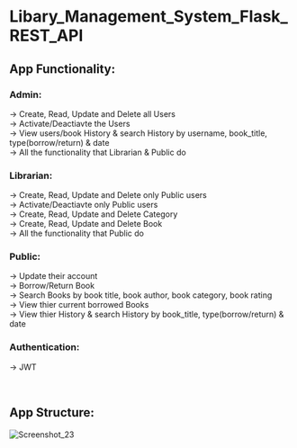 # Libary_Management_System_Flask_REST_API

## App Functionality:

### Admin:
-> Create, Read, Update and Delete all Users<br/>
-> Activate/Deactiavte the Users<br/>
-> View users/book History & search History by username, book_title, type(borrow/return) & date<br/>
-> All the functionality that Librarian & Public do<br/>

### Librarian:
-> Create, Read, Update and Delete only Public users<br/>
-> Activate/Deactiavte only Public users<br/>
-> Create, Read, Update and Delete Category<br/>
-> Create, Read, Update and Delete Book<br/>
-> All the functionality that Public do<br/>

### Public:
-> Update their account<br/>
-> Borrow/Return Book<br/>
-> Search Books by book title, book author, book category, book rating<br/>
-> View thier current borrowed Books<br/>
-> View thier History & search History by book_title, type(borrow/return) & date<br/>

### Authentication:
-> JWT

<br/>

## App Structure:
![Screenshot_23](https://user-images.githubusercontent.com/78355845/201527556-3c5e6614-8995-48a7-bfc9-5789ec51fd28.png)
